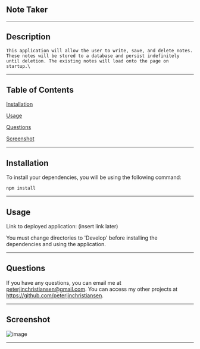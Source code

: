 
## Note Taker
---
        

## Description

    This application will allow the user to write, save, and delete notes. These notes will be stored to a database and persist indefinitely until deletion. The existing notes will load onto the page on startup.\

---
    

    
## Table of Contents

[Installation](#installation)

[Usage](#usage)





[Questions](#questions)



[Screenshot](#screenshot)



---

    

## Installation

To install your dependencies, you will be using the following command:

    npm install

---

    


## Usage
            
Link to deployed application: (insert link later)
        
You must change directories to 'Develop' before installing the dependencies and using the application.
        
---
        
            



    
## Questions

If you have any questions, you can email me at peterjinchristiansen@gmail.com. You can access my other projects at https://github.com/peterjinchristiansen.


---
    



## Screenshot

![image](https://user-images.githubusercontent.com/82626937/135580632-9b1473a0-57cc-48d6-973f-144e4cfaa0d8.png)


---
        

    
